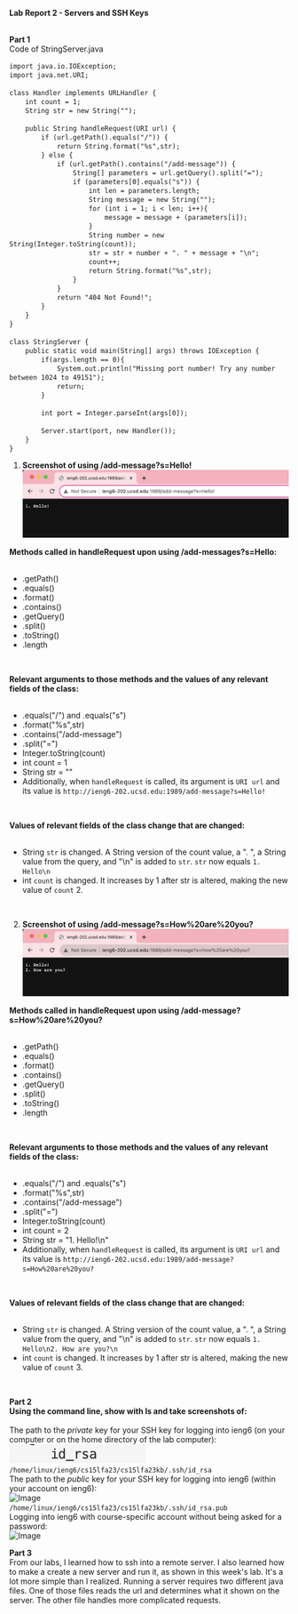 **Lab Report 2 - Servers and SSH Keys** <br /> <br />

**Part 1** <br />
Code of StringServer.java <br />
```
import java.io.IOException;
import java.net.URI;

class Handler implements URLHandler {
    int count = 1;
    String str = new String("");

    public String handleRequest(URI url) {
        if (url.getPath().equals("/")) {
            return String.format("%s",str);
        } else {
            if (url.getPath().contains("/add-message")) {
                String[] parameters = url.getQuery().split("=");
                if (parameters[0].equals("s")) {
                    int len = parameters.length;
                    String message = new String("");
                    for (int i = 1; i < len; i++){
                        message = message + (parameters[i]);
                    }
                    String number = new String(Integer.toString(count));
                    str = str + number + ". " + message + "\n";
                    count++;
                    return String.format("%s",str);
                }
            }
            return "404 Not Found!";
        }
    }
}

class StringServer {
    public static void main(String[] args) throws IOException {
        if(args.length == 0){
            System.out.println("Missing port number! Try any number between 1024 to 49151");
            return;
        }

        int port = Integer.parseInt(args[0]);

        Server.start(port, new Handler());
    }
}
```

1) **Screenshot of using /add-message?s=Hello!** <br />
![Image](add-message1.png) <br />

**Methods called in handleRequest upon using /add-messages?s=Hello:** 
<br /> <br />
- .getPath()
- .equals()
- .format()
- .contains()
- .getQuery()
- .split()
- .toString()
- .length
<br />

**Relevant arguments to those methods and the values of any relevant fields of the class:** <br /> <br />

- .equals("/") and .equals("s")
- .format("%s",str)
- .contains("/add-message")
- .split("=")
- Integer.toString(count)
- int count = 1
- String str = ""
- Additionally, when ```handleRequest``` is called, its argument is ```URI url``` and its value is ```http://ieng6-202.ucsd.edu:1989/add-message?s=Hello!```
<br />

**Values of relevant fields of the class change that are changed:** <br /> <br />
- String ```str``` is changed. A String version of the count value, a ". ", a String value from the query, and "\n" is added to ```str```. ```str``` now equals ```1. Hello\n```
- int ```count``` is changed. It increases by 1 after str is altered, making the new value of ```count``` 2.
<br />

2) **Screenshot of using /add-message?s=How%20are%20you?** <br />
![Image](add-message2.png) <br />

**Methods called in handleRequest upon using /add-message?s=How%20are%20you?** <br /> <br />
- .getPath()
- .equals()
- .format()
- .contains()
- .getQuery()
- .split()
- .toString()
- .length
<br />

**Relevant arguments to those methods and the values of any relevant fields of the class:**
<br /> <br />
- .equals("/") and .equals("s")
- .format("%s",str)
- .contains("/add-message")
- .split("=")
- Integer.toString(count)
- int count = 2
- String str = "1. Hello!\n"
- Additionally, when ```handleRequest``` is called, its argument is ```URI url``` and its value is ```http://ieng6-202.ucsd.edu:1989/add-message?s=How%20are%20you?```
<br />

**Values of relevant fields of the class change that are changed:**
<br /> <br />
- String ```str``` is changed. A String version of the count value, a ". ", a String value from the query, and "\n" is added to ```str```. ```str``` now equals ```1. Hello\n2. How are you?\n```
- int ```count``` is changed. It increases by 1 after str is altered, making the new value of ```count``` 3.
<br />

**Part 2** <br />
**Using the command line, show with ls and take screenshots of:** <br />
<br />
The path to the _private_ key for your SSH key for logging into ieng6 (on your computer or on the home directory of the lab computer): <br />
![Image](ssh-private.png) <br />
```/home/linux/ieng6/cs15lfa23/cs15lfa23kb/.ssh/id_rsa``` <br />
The path to the _public_ key for your SSH key for logging into ieng6 (within your account on ieng6): <br />
![Image](ssh-public.png) <br />
```/home/linux/ieng6/cs15lfa23/cs15lfa23kb/.ssh/id_rsa.pub``` <br />
Logging into ieng6 with course-specific account without being asked for a password: <br />
![Image](terminal-interaction.png)

**Part 3** <br />
From our labs, I learned how to ssh into a remote server. I also learned how to make a create a new server and run it, as shown in this week's lab. It's a lot more simple than I realized. Running a server requires two different java files. One of those files reads the url and determines what it shown on the server. The other file handles more complicated requests.

